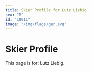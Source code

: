 ```yaml
---
title: Skier Profile for Lutz Liebig
sex: "M"
id: "18011"
image: "/img/flags/ger.svg" 
---
```


# Skier Profile

This page is for: Lutz Liebig.
    